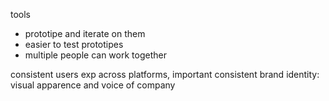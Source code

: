 tools

- prototipe and iterate on them
- easier to test prototipes
- multiple people can work together

consistent users exp across platforms, important consistent brand identity:
visual apparence and voice of company
